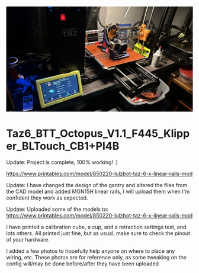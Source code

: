 ![IMG20230305125419](https://raw.githubusercontent.com/FunkyNuggets007/Taz6_BTTOctopus_BLTouch_Klipper_HemeraXSRevo_CB1-PI4B/Klipper/IMG_3162.jpg)
# Taz6_BTT_Octopus_V1.1_F445_Klipper_BLTouch_CB1+PI4B

Update: Project is complete,  100% working! :)

https://www.printables.com/model/850220-lulzbot-taz-6-x-linear-rails-mod

Update: I have changed the design of the gantry and altered the files from the CAD model and added MGN15H linear rails, I will upload them when I'm confident they work as expected.

Update: Uploaded some of the models to: https://www.printables.com/model/850220-lulzbot-taz-6-x-linear-rails-mod

I have printed a calibration cube, a cup, and a retraction settings test, and lots others.  All printed just fine, but as usual, make sure to check the pinout of your hardware. 

I added a few photos to hopefully help anyone on where to place any wiring, etc.  These photos are for reference only, as some tweaking on the config will/may be done before/after they have been uploaded
